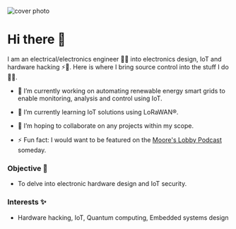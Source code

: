 ![cover photo](https://user-images.githubusercontent.com/72353423/145395596-5ed93b49-2a64-477b-b087-7ce4d8f5eb33.png)

# Hi there 👋

I am an electrical/electronics engineer 👨‍🎓 into electronics design, IoT and hardware hacking ⚡🔌. Here is where I bring source control into the stuff I do 👨‍🔬.

- 🔭 I’m currently working on automating renewable energy smart grids to enable monitoring, analysis and control using IoT.

- 🌱 I’m currently learning IoT solutions using LoRaWAN®.

- 👯 I’m hoping to collaborate on any projects within my scope.

- ⚡ Fun fact: I would want to be featured on the [Moore's Lobby Podcast](https://www.allaboutcircuits.com/podcast/) someday.

### Objective 🥅

- To delve into electronic hardware design and IoT security.

### Interests ✨

- Hardware hacking, IoT, Quantum computing, Embedded systems design
 
<!--
**tinegachris/tinegachris** is a ✨ _special_ ✨ repository because its `README.md` (this file) appears on your GitHub profile.

Here are some ideas to get you started:

- 🔭 I’m currently working on ...
- 🌱 I’m currently learning ...
- 👯 I’m looking to collaborate on ...
- 🤔 I’m looking for help with ...
- 💬 Ask me about 
- 📫 How to reach me: the email is on my profile
- 😄 Pronouns: he/him
- ⚡ Fun fact: I can cram🧠 🔟 digits with a 2️⃣ seconds ⏲ glance 👀!
-->
